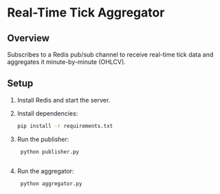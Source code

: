# Real-Time Tick Aggregator

## Overview
Subscribes to a Redis pub/sub channel to receive real-time tick data and aggregates it minute-by-minute (OHLCV).

## Setup

1. Install Redis and start the server.

2. Install dependencies:
   ```bash
   pip install -r requirements.txt

3. Run the publisher:
   ```bash
    python publisher.py
    
4. Run the aggregator:
   ```bash
    python aggregator.py


